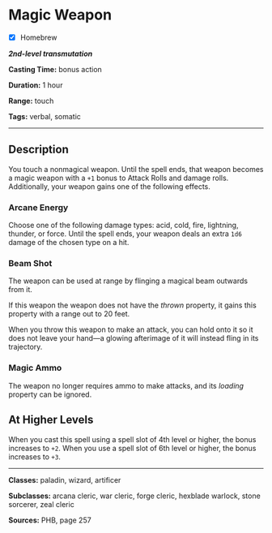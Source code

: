 # Magic Weapon

- [x] Homebrew

***2nd-level transmutation***

**Casting Time:** bonus action

**Duration:** 1 hour

**Range:** touch

**Tags:** verbal, somatic

---

## Description
You touch a nonmagical weapon.
Until the spell ends, that weapon becomes a magic weapon with a `+1` bonus to Attack Rolls and damage rolls.
Additionally, your weapon gains one of the following effects.

### Arcane Energy
Choose one of the following damage types: acid, cold, fire, lightning, thunder, or force.
Until the spell ends, your weapon deals an extra `1d6` damage of the chosen type on a hit.

### Beam Shot
The weapon can be used at range by flinging a magical beam outwards from it.

If this weapon the weapon does not have the *thrown* property, it gains this property with a range out to 20 feet.

When you throw this weapon to make an attack, you can hold onto it so it does not leave your hand&mdash;a glowing afterimage of it will instead fling in its trajectory.

### Magic Ammo
The weapon no longer requires ammo to make attacks, and its *loading* property can be ignored.

## At Higher Levels
When you cast this spell using a spell slot of 4th level or higher, the bonus increases to `+2`.
When you use a spell slot of 6th level or higher, the bonus increases to `+3`.

---

**Classes:** paladin, wizard, artificer

**Subclasses:** arcana cleric, war cleric, forge cleric, hexblade warlock, stone sorcerer, zeal cleric

**Sources:** PHB, page 257

